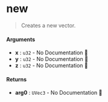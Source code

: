 # new

>  Creates a new vector.

#### Arguments

- **x** : `u32` \- No Documentation 🚧
- **y** : `u32` \- No Documentation 🚧
- **z** : `u32` \- No Documentation 🚧

#### Returns

- **arg0** : `UVec3` \- No Documentation 🚧